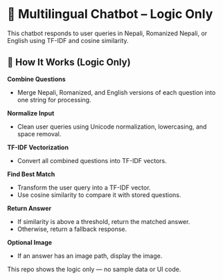 
# 🧠 Multilingual Chatbot – Logic Only

This chatbot responds to user queries in Nepali, Romanized Nepali, or English using TF-IDF and cosine similarity.

## 🔧 How It Works (Logic Only)

**Combine Questions**
   - Merge Nepali, Romanized, and English versions of each question into one string for processing.

**Normalize Input**
   - Clean user queries using Unicode normalization, lowercasing, and space removal.

**TF-IDF Vectorization**
   - Convert all combined questions into TF-IDF vectors.

 **Find Best Match**
   - Transform the user query into a TF-IDF vector.
   - Use cosine similarity to compare it with stored questions.

 **Return Answer**
   - If similarity is above a threshold, return the matched answer.
   - Otherwise, return a fallback response.

 **Optional Image**
   - If an answer has an image path, display the image.


This repo shows the logic only — no sample data or UI code.
